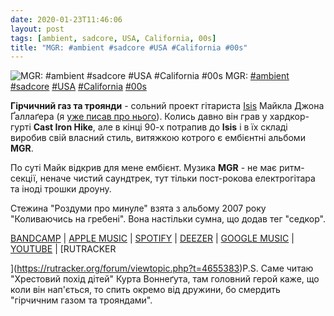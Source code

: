 ```yaml
---
date: 2020-01-23T11:46:06
layout: post
tags: [ambient, sadcore, USA, California, 00s]
title: "MGR: #ambient #sadcore #USA #California #00s"
---
```

![MGR: #ambient #sadcore #USA #California #00s](https://res.cloudinary.com/vast-space-unexplored/image/upload/photos/photo_860_23-01-2020_11-46-06.jpg)
MGR: [#ambient](/tags/#ambient) [#sadcore](/tags/#sadcore) [#USA](/tags/#USA) [#California](/tags/#California) [#00s](/tags/#00s)

**Гірчичний газ та троянди** - сольний проект гітариста [Isis](/2019-12-17-isis--post-metal-usa-california-00s-) Майкла Джона Ґаллаґера (я [уже писав про нього](/2019-12-30-mgr--ambient-usa-california-00s)). Колись давно він грав у хардкор-гурті **Cast Iron Hike**, але в кінці 90-х потрапив до **Isis** і в їх складі виробив свій власний стиль, витяжкою котрого є ембієнтні альбоми **MGR**.

По суті Майк відкрив для мене ембієнт. Музика **MGR** - не має ритм-секції, неначе чистий саундтрек, тут тільки пост-рокова електрогітара та іноді трошки дроуну.

Стежина &quot;Роздуми про минуле&quot; взята з альбому 2007 року &quot;Коливаючись на гребені&quot;. Вона настільки сумна, що додав тег &quot;седкор&quot;.

[BANDCAMP](https://mustardgasandroses.bandcamp.com/album/wavering-on-the-cresting-heft) \| [APPLE MUSIC](https://music.apple.com/cl/album/wavering-on-the-cresting-heft/297524525) \| [SPOTIFY](https://open.spotify.com/album/2WTf8I2CWJ18dqQWPHr3t5) \| [DEEZER](https://www.deezer.com/album/255090?utm_source=deezer&amp;utm_content=album-255090&amp;utm_term=1601611822_1579772555&amp;utm_medium=web) \| [GOOGLE MUSIC](https://play.google.com/music/m/Baujdh35zlrlspdsdxjd2sjyh6u?t=Wavering_On_The_Cresting_Heft_-_Mustard_Gas_And_Roses) \| [YOUTUBE](https://www.youtube.com/playlist?list=PL0GzGNYHxicVOnge1l_q7YZdyal-e6TzA) \| [RUTRACKER

](https://rutracker.org/forum/viewtopic.php?t=4655383)P.S. Саме читаю &quot;Хрестовий похід дітей&quot; Курта Воннеґута, там головний герой каже, що коли він нап&#39;ється, то спить окремо від дружини, бо смердить &quot;гірчичним газом та трояндами&quot;.